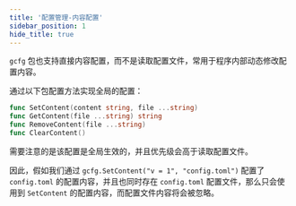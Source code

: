 ```yaml
---
title: '配置管理-内容配置'
sidebar_position: 1
hide_title: true
---
```


`gcfg` 包也支持直接内容配置，而不是读取配置文件，常用于程序内部动态修改配置内容。

通过以下包配置方法实现全局的配置：

```go
func SetContent(content string, file ...string)
func GetContent(file ...string) string
func RemoveContent(file ...string)
func ClearContent()

```

需要注意的是该配置是全局生效的，并且优先级会高于读取配置文件。

因此，假如我们通过 `gcfg.SetContent("v = 1", "config.toml")` 配置了 `config.toml` 的配置内容，并且也同时存在 `config.toml` 配置文件，那么只会使用到 `SetContent` 的配置内容，而配置文件内容将会被忽略。